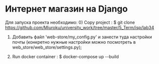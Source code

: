 # Интернет магазин на Django

Для запуска проекта необходимо: 
0)  Copy project :
    $ git clone https://github.com/Miuroku/university_work/tree/master/5_Term/isp/lab34 

1) Добавить файл 'web-store/my_config.py' и занести туда настройки почты (конкретно нужные настройки можно посмотреть в web_store/web_store/settings.py);

2) Run docker container :
    $ docker-compose up --build
